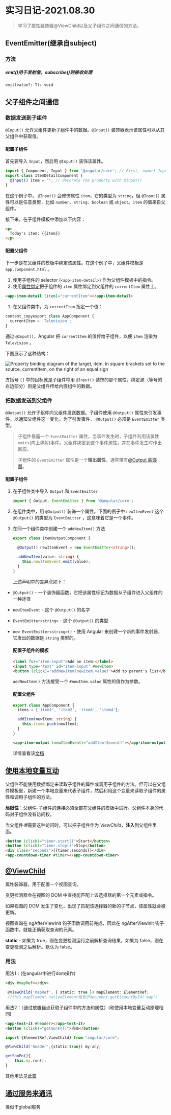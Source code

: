 # 实习日记-2021.08.30

> 学习了属性装饰器@ViewChild以及父子组件之间通信的方法。

## EventEmitter(继承自subject)

### 方法

##### emit()用于发射值，subscribe()则接收处理

`emit(value?: T): void`

## 父子组件之间通信

### 数据发送到子组件

`@Input()` 允许父组件更新子组件中的数据。`@Input()` 装饰器表示该属性可以从其父组件中获取值。

#### 配置子组件

首先要导入 `Input`，然后用 `@Input()` 装饰该属性。

```typescript
import { Component, Input } from '@angular/core'; // First, import Input
export class ItemDetailComponent {
  @Input() item = ''; // decorate the property with @Input()
}
```

在这个例子中， `@Input()` 会修饰属性 `item`，它的类型为 `string`，但 `@Input()` 属性可以是任意类型，比如 `number`、`string`、`boolean` 或 `object`。`item` 的值来自父组件。

接下来，在子组件模板中添加以下内容：

```html
<p>
  Today's item: {{item}}
</p>
```

#### 配置父组件

下一步是在父组件的模板中绑定该属性。在这个例子中，父组件模板是 `app.component.html` 。

1. 使用子组件的 selector (`<app-item-detail>`) 作为父组件模板中的指令。
2. 使用[属性绑定](https://angular.cn/guide/property-binding)把子组件的 `item` 属性绑定到父组件的 `currentItem` 属性上。

```html
<app-item-detail [item]="currentItem"></app-item-detail>
```

1. 在父组件类中，为 `currentItem` 指定一个值：

```typescript
content_copyexport class AppComponent {
  currentItem = 'Television';
}
```

通过 `@Input()`，Angular 把 `currentItem` 的值传给子组件，以便 `item` 渲染为 `Television` 。

下图展示了这种结构：

![Property binding diagram of the target, item, in square brackets set to the source, currentItem, on the right of an equal sign](https://angular.cn/generated/images/guide/inputs-outputs/input-diagram-target-source.svg)

方括号 `[]` 中的目标就是子组件中用 `@Input()` 装饰的那个属性。绑定源（等号的右边部分）则是父组件传给内嵌组件的数据。

### 把数据发送到父组件

`@Output()` 允许子组件向父组件发送数据。子组件使用 `@Output()` 属性来引发事件，以通知父组件这一变化。为了引发事件， `@Output()` 必须是 `EventEmitter` 类型。

> 子组件暴露一个 `EventEmitter` 属性，当事件发生时，子组件利用该属性 `emits`(向上弹射)事件。父组件绑定到这个事件属性，并在事件发生时作出回应。
>
> 子组件的 `EventEmitter` 属性是一个**输出属性**，通常带有[@Output 装饰器](https://angular.cn/guide/inputs-outputs#output)。

#### 配置子组件

1. 在子组件类中导入 `Output` 和 `EventEmitter`

   ```js
   import { Output, EventEmitter } from '@angular/core';
   ```

2. 在组件类中，用 `@Output()` 装饰一个属性。下面的例子中 `newItemEvent` 这个 `@Output()` 的类型为 `EventEmitter` ，这意味着它是一个事件。

3. 在同一个组件类中创建一个 `addNewItem()` 方法

   ```typescript
   export class ItemOutputComponent {
   
     @Output() newItemEvent = new EventEmitter<string>();
   
     addNewItem(value: string) {
       this.newItemEvent.emit(value);
     }
   }
   ```

   上述声明中的差异点如下：

- `@Output()` - 一个装饰器函数，它把该属性标记为数据从子组件进入父组件的一种途径

- `newItemEvent` - 这个 `@Output()` 的名字

- `EventEmitter<string>` - 这个 `@Output()` 的类型

- `new EventEmitter<string>()` - 使用 Angular 来创建一个新的事件发射器，它发出的数据是 `string` 类型的。

  #### 配置子组件的模板

  ```html
  <label for="item-input">Add an item:</label>
  <input type="text" id="item-input" #newItem>
  <button (click)="addNewItem(newItem.value)">Add to parent's list</button>
  ```

  `addNewItem()` 方法接受一个 `#newItem.value` 属性的值作为参数。

  #### 配置父组件

  ```typescript
  export class AppComponent {
    items = ['item1', 'item2', 'item3', 'item4'];
  
    addItem(newItem: string) {
      this.items.push(newItem);
    }
  }
  ```

  ```html
  <app-item-output (newItemEvent)="addItem($event)"></app-item-output>
  ```

  详情查看该[文档](https://angular.cn/guide/inputs-outputs)

## [使用本地变量互动](https://angular.cn/guide/component-interaction#parent-interacts-with-child-using-local-variable)

父组件不能使用数据绑定来读取子组件的属性或调用子组件的方法。但可以在父组件模板里，新建一个本地变量来代表子组件，然后利用这个变量来读取子组件的属性和调用子组件的方法。

**局限性**：父组件-子组件的连接必须全部在父组件的模板中进行。父组件本身的代码对子组件没有访问权。

当父组件*类*需要这种访问时，可以把子组件作为 *ViewChild*，**注入**到父组件里面。

```html
<button (click)="timer.start()">Start</button>
<button (click)="timer.stop()">Stop</button>
<div class="seconds">{{timer.seconds}}</div>
<app-countdown-timer #timer></app-countdown-timer>
```

## [@ViewChild](https://angular.cn/guide/component-interaction#parent-calls-an-viewchild)

属性装饰器，用于配置一个视图查询。

变更检测器会在视图的 DOM 中查找能匹配上该选择器的第一个元素或指令。

 如果视图的 DOM 发生了变化，出现了匹配该选择器的新的子节点，该属性就会被更新。

视图查询在 ngAfterViewInit 钩子函数调用前完成，因此在 ngAfterViewInit 钩子函数中，就能正确获取查询的元素。

**static** - 如果为 true，则在变更检测运行之前解析查询结果，如果为 false，则在变更检测之后解析。默认为 false。

### 用法

用法1：(在angular中进行dom操作)

```html
<div #mapRef></div>
```

```typescript
 @ViewChild('mapRef', { static: true }) mapElement: ElementRef;
 //this.mapElement.nativeElement相当于document.getElementById('map')
```

用法2：（通过放置锚点获取子组件中的方法和属性）(和使用本地变量互动原理相同)

```html
<app-test-it #header></app-test-it>
<button (click)="getSonFn()">点击</button>
```

```typescript
import {ElementRef,ViewChild} from "angular/core";

@ViewChild('header',{static:true}) my:any;

getSonFn(){
	this.my.run();
}
```

其他用法见[此篇](https://blog.csdn.net/weixin_41875025/article/details/107791945)

## [通过服务来通讯](https://angular.cn/guide/component-interaction#parent-and-children-communicate-using-a-service)

类似于global服务

